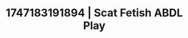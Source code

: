 ---
categories:
- Elegant fetish
- Inclusive desire
- Eco-erotica
- Tan line fetish
- Athlete
image: /assets/images/1747183191894.jpg
layout: post
seo:
  description: Featured content with high-quality Scat Fetish, ABDL Play. HD images
    available.
  keywords: Scat Fetish, ABDL Play
  og_image: /assets/images/1747183191894.jpg
  schema_type: VisualArtwork
tags:
- ABDL Play
- Scat Fetish
- '#1747183191894'
title: 1747183191894 | Scat Fetish ABDL Play
---